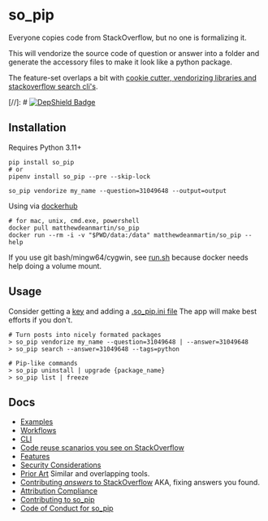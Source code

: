 so_pip
======
Everyone copies code from StackOverflow, but no one is formalizing it.

This will vendorize the source code of question or answer into a folder and
generate the accessory files to make it look like a python package.

The feature-set overlaps a bit with [cookie cutter, vendorizing libraries and
stackoverflow search cli's](https://github.com/matthewdeanmartin/so_pip/blob/main/docs/prior_art.md).

[//]: # [![DepShield Badge](https://depshield.sonatype.org/badges/owner/repository/depshield.svg)](https://depshield.github.io)

Installation
------------
Requires Python 3.11+
```
pip install so_pip
# or
pipenv install so_pip --pre --skip-lock

so_pip vendorize my_name --question=31049648 --output=output
```

Using via [dockerhub](https://hub.docker.com/repository/docker/matthewdeanmartin/so_pip)
```
# for mac, unix, cmd.exe, powershell
docker pull matthewdeanmartin/so_pip
docker run --rm -i -v "$PWD/data:/data" matthewdeanmartin/so_pip --help
```
If you use git bash/mingw64/cygwin, see [run.sh](https://github.com/matthewdeanmartin/so_pip/blob/main/docker/run.sh)
because docker needs help doing a volume mount.


Usage
--------------
Consider getting a [key](https://stackapps.com/apps/oauth/register) and adding a [.so_pip.ini file](https://github.com/matthewdeanmartin/so_pip/blob/main/.so_pip.ini) The app will make best efforts if you don't.
```
# Turn posts into nicely formated packages
> so_pip vendorize my_name --question=31049648 | --answer=31049648
> so_pip search --answer=31049648 --tags=python

# Pip-like commands
> so_pip uninstall | upgrade {package_name}
> so_pip list | freeze
```

Docs
-----
* [Examples](https://github.com/matthewdeanmartin/so_pip/tree/main/examples)
* [Workflows](https://github.com/matthewdeanmartin/so_pip/blob/main/docs/workflows.md)
* [CLI](https://github.com/matthewdeanmartin/so_pip/blob/main/docs/cli.md)
* [Code reuse scanarios you see on StackOverflow](https://github.com/matthewdeanmartin/so_pip/blob/main/docs/scenarios.md)
* [Features](https://github.com/matthewdeanmartin/so_pip/blob/main/docs/features.md)
* [Security Considerations](https://github.com/matthewdeanmartin/so_pip/blob/main/docs/security.md)
* [Prior Art](https://github.com/matthewdeanmartin/so_pip/blob/main/docs/prior_art.md) Similar and overlapping tools.
* [Contributing *answers* to StackOverflow](https://github.com/matthewdeanmartin/so_pip/blob/main/docs/contributing.md) AKA, fixing answers you found.
* [Attribution Compliance](https://github.com/matthewdeanmartin/so_pip/blob/main/docs/comply_with_cc_sa.md)
* [Contributing to so_pip](https://github.com/matthewdeanmartin/so_pip/blob/main/CONTRIBUTING.md)
* [Code of Conduct for so_pip](https://github.com/matthewdeanmartin/so_pip/blob/main/CODE_OF_CONDUCT.md)
